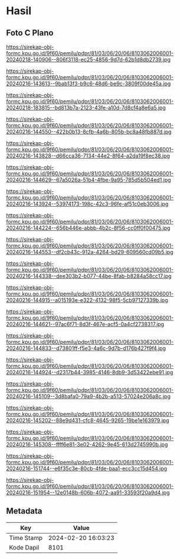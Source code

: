 # Hasil

## Foto C Plano

https://sirekap-obj-formc.kpu.go.id/9f60/pemilu/pdpr/81/03/06/20/06/8103062006001-20240218-140906--806f3118-ec25-4856-9d7d-62b1d8db2739.jpg

https://sirekap-obj-formc.kpu.go.id/9f60/pemilu/pdpr/81/03/06/20/06/8103062006001-20240216-143613--9bab13f3-b9c6-48d6-be9c-3809f00de45a.jpg

https://sirekap-obj-formc.kpu.go.id/9f60/pemilu/pdpr/81/03/06/20/06/8103062006001-20240218-183815--bd813b7a-2123-43fe-a10d-7d8cf4a8e6a5.jpg

https://sirekap-obj-formc.kpu.go.id/9f60/pemilu/pdpr/81/03/06/20/06/8103062006001-20240216-144550--422b0b13-8cfb-4a6b-805b-bc8a48fb887d.jpg

https://sirekap-obj-formc.kpu.go.id/9f60/pemilu/pdpr/81/03/06/20/06/8103062006001-20240216-143828--d66cca36-7134-44e2-8f64-a2da19f8ec38.jpg

https://sirekap-obj-formc.kpu.go.id/9f60/pemilu/pdpr/81/03/06/20/06/8103062006001-20240216-144629--67a5026a-51b4-4fbe-9a95-785d5b504ed1.jpg

https://sirekap-obj-formc.kpu.go.id/9f60/pemilu/pdpr/81/03/06/20/06/8103062006001-20240216-143924--53974173-198c-42c3-96fe-af51c0eb3006.jpg

https://sirekap-obj-formc.kpu.go.id/9f60/pemilu/pdpr/81/03/06/20/06/8103062006001-20240216-144224--656b446e-abbb-4b2c-8f56-cc0ff0f00475.jpg

https://sirekap-obj-formc.kpu.go.id/9f60/pemilu/pdpr/81/03/06/20/06/8103062006001-20240216-144553--df2cb43c-912a-4264-bd29-609560cd09b5.jpg

https://sirekap-obj-formc.kpu.go.id/9f60/pemilu/pdpr/81/03/06/20/06/8103062006001-20240216-144338--dee303b2-b077-44be-8fab-b8284a58cc17.jpg

https://sirekap-obj-formc.kpu.go.id/9f60/pemilu/pdpr/81/03/06/20/06/8103062006001-20240216-144915--a015193e-e322-4132-98f5-5cb97127339b.jpg

https://sirekap-obj-formc.kpu.go.id/9f60/pemilu/pdpr/81/03/06/20/06/8103062006001-20240216-144621--97ac6f71-8d3f-467e-acf5-0a4cf2738317.jpg

https://sirekap-obj-formc.kpu.go.id/9f60/pemilu/pdpr/81/03/06/20/06/8103062006001-20240216-144833--d73801ff-f5e3-4a6c-9d7b-d176b427f9f4.jpg

https://sirekap-obj-formc.kpu.go.id/9f60/pemilu/pdpr/81/03/06/20/06/8103062006001-20240216-144924--d2317b44-3985-4146-8db9-3d53422ebe91.jpg

https://sirekap-obj-formc.kpu.go.id/9f60/pemilu/pdpr/81/03/06/20/06/8103062006001-20240216-145109--3d8bafa0-79a9-4b2b-a513-57024e206a8c.jpg

https://sirekap-obj-formc.kpu.go.id/9f60/pemilu/pdpr/81/03/06/20/06/8103062006001-20240216-145202--88e9d431-cfc8-4645-9265-19be1e163979.jpg

https://sirekap-obj-formc.kpu.go.id/9f60/pemilu/pdpr/81/03/06/20/06/8103062006001-20240216-145308--ffff6e81-3e02-4262-9e45-613d2745990b.jpg

https://sirekap-obj-formc.kpu.go.id/9f60/pemilu/pdpr/81/03/06/20/06/8103062006001-20240216-151744--e6f35c3e-80cb-4fde-baa1-ecc3cc15d454.jpg

https://sirekap-obj-formc.kpu.go.id/9f60/pemilu/pdpr/81/03/06/20/06/8103062006001-20240216-151954--12e0148b-606b-4072-aa91-33593f20a9d4.jpg


## Metadata

| Key        | Value               |
| ---------- | ------------------- |
| Time Stamp | 2024-02-20 16:03:23 |
| Kode Dapil | 8101                |



